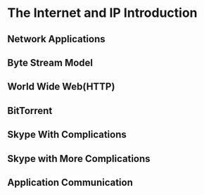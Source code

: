 # The Internet and IP Introduction

## Network Applications

## Byte Stream Model

## World Wide Web(HTTP)

## BitTorrent

## Skype With Complications

## Skype with More Complications

## Application Communication
